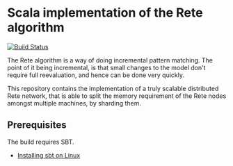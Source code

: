 # Scala implementation of the Rete algorithm

[![Build Status](https://api.travis-ci.org/FTSRG/incquery-ds.png)](https://travis-ci.org/FTSRG/incquery-ds)

The Rete algorithm is a way of doing incremental pattern matching. The point of it being incremental, is
that small changes to the model don't require full reevaluation, and hence can be done very quickly.

This repository contains the implementation of a  truly scalable distributed Rete network, that is able to split the memory requirement of the Rete nodes amongst multiple machines, by sharding them.

## Prerequisites

The build requires SBT.

* [Installing sbt on Linux](http://www.scala-sbt.org/0.13/docs/Installing-sbt-on-Linux.html)
